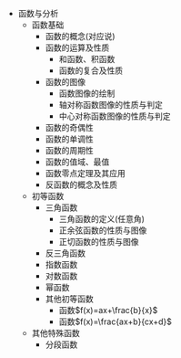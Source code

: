 * 函数与分析
  * 函数基础
    * 函数的概念(对应说)
    * 函数的运算及性质
      * 和函数、积函数
      * 函数的复合及性质
    * 函数的图像
      * 函数图像的绘制
      * 轴对称函数图像的性质与判定
      * 中心对称函数图像的性质与判定 
    * 函数的奇偶性
    * 函数的单调性
    * 函数的周期性
    * 函数的值域、最值
    * 函数零点定理及其应用
    * 反函数的概念及性质
  * 初等函数
    * 三角函数
      * 三角函数的定义(任意角)
      * 正余弦函数的性质与图像
      * 正切函数的性质与图像
    * 反三角函数
    * 指数函数
    * 对数函数
    * 幂函数
    * 其他初等函数
      * 函数$f(x)=ax+\frac{b}{x}$
      * 函数$f(x)=\frac{ax+b}{cx+d}$
  * 其他特殊函数
    * 分段函数